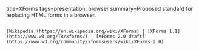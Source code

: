 title=XForms
tags=presentation, browser
summary=Proposed standard for replacing HTML forms in a browser.
~~~~~~

[Wikipedia](https://en.wikipedia.org/wiki/XForms) | [XForms 1.1](http://www.w3.org/TR/xforms/) | [XForms 2.0 draft](https://www.w3.org/community/xformsusers/wiki/XForms_2.0)

